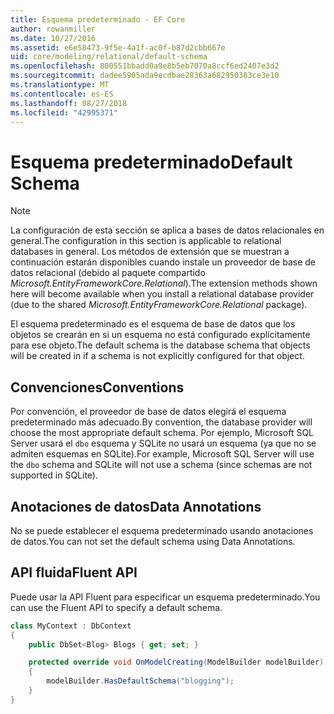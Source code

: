 ```yaml
---
title: Esquema predeterminado - EF Core
author: rowanmiller
ms.date: 10/27/2016
ms.assetid: e6e58473-9f5e-4a1f-ac0f-b87d2cbb667e
uid: core/modeling/relational/default-schema
ms.openlocfilehash: 800551bbadd0a9e8b5eb7070a8ccf6ed2407e3d2
ms.sourcegitcommit: dadee5905ada9ecdbae28363a682950383ce3e10
ms.translationtype: MT
ms.contentlocale: es-ES
ms.lasthandoff: 08/27/2018
ms.locfileid: "42995371"
---
```

# <a name="default-schema"></a><span data-ttu-id="ede0b-102">Esquema predeterminado</span><span class="sxs-lookup"><span data-stu-id="ede0b-102">Default Schema</span></span>

> [!NOTE]  
> <span data-ttu-id="ede0b-103">La configuración de esta sección se aplica a bases de datos relacionales en general.</span><span class="sxs-lookup"><span data-stu-id="ede0b-103">The configuration in this section is applicable to relational databases in general.</span></span> <span data-ttu-id="ede0b-104">Los métodos de extensión que se muestran a continuación estarán disponibles cuando instale un proveedor de base de datos relacional (debido al paquete compartido *Microsoft.EntityFrameworkCore.Relational*).</span><span class="sxs-lookup"><span data-stu-id="ede0b-104">The extension methods shown here will become available when you install a relational database provider (due to the shared *Microsoft.EntityFrameworkCore.Relational* package).</span></span>

<span data-ttu-id="ede0b-105">El esquema predeterminado es el esquema de base de datos que los objetos se crearán en si un esquema no está configurado explícitamente para ese objeto.</span><span class="sxs-lookup"><span data-stu-id="ede0b-105">The default schema is the database schema that objects will be created in if a schema is not explicitly configured for that object.</span></span>

## <a name="conventions"></a><span data-ttu-id="ede0b-106">Convenciones</span><span class="sxs-lookup"><span data-stu-id="ede0b-106">Conventions</span></span>

<span data-ttu-id="ede0b-107">Por convención, el proveedor de base de datos elegirá el esquema predeterminado más adecuado.</span><span class="sxs-lookup"><span data-stu-id="ede0b-107">By convention, the database provider will choose the most appropriate default schema.</span></span> <span data-ttu-id="ede0b-108">Por ejemplo, Microsoft SQL Server usará el `dbo` esquema y SQLite no usará un esquema (ya que no se admiten esquemas en SQLite).</span><span class="sxs-lookup"><span data-stu-id="ede0b-108">For example, Microsoft SQL Server will use the `dbo` schema and SQLite will not use a schema (since schemas are not supported in SQLite).</span></span>

## <a name="data-annotations"></a><span data-ttu-id="ede0b-109">Anotaciones de datos</span><span class="sxs-lookup"><span data-stu-id="ede0b-109">Data Annotations</span></span>

<span data-ttu-id="ede0b-110">No se puede establecer el esquema predeterminado usando anotaciones de datos.</span><span class="sxs-lookup"><span data-stu-id="ede0b-110">You can not set the default schema using Data Annotations.</span></span>

## <a name="fluent-api"></a><span data-ttu-id="ede0b-111">API fluida</span><span class="sxs-lookup"><span data-stu-id="ede0b-111">Fluent API</span></span>

<span data-ttu-id="ede0b-112">Puede usar la API Fluent para especificar un esquema predeterminado.</span><span class="sxs-lookup"><span data-stu-id="ede0b-112">You can use the Fluent API to specify a default schema.</span></span>

<!-- [!code-csharp[Main](samples/core/relational/Modeling/FluentAPI/Samples/Relational/DefaultSchema.cs?highlight=7)] -->
``` csharp
class MyContext : DbContext
{
    public DbSet<Blog> Blogs { get; set; }

    protected override void OnModelCreating(ModelBuilder modelBuilder)
    {
        modelBuilder.HasDefaultSchema("blogging");
    }
}
```
